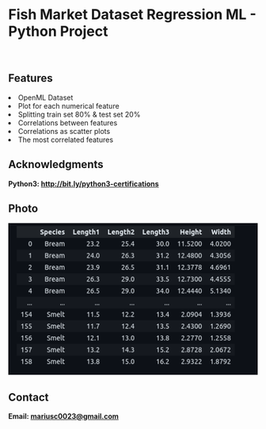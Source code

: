 <h1> Fish Market Dataset Regression ML - Python Project</h1>
<br>
<h2>Features</h2>
<li>OpenML Dataset</li>
<li>Plot for each numerical feature</li>
<li>Splitting train set 80% & test set 20%</li>
<li>Correlations between features</li>
<li>Correlations as scatter plots</li>
<li>The most correlated features</li>
<h2>Acknowledgments</h2>

<b> Python3: http://bit.ly/python3-certifications <b>
<br>


<h2>Photo</h2>
<img src="photo.png">
<br>


<h2>Contact</h2>

<b> Email: mariusc0023@gmail.com </b>
